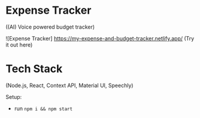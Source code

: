 #  Expense Tracker
((AI) Voice powered budget tracker)



![Expense Tracker]
https://my-expense-and-budget-tracker.netlify.app/ 
 (Try it out here)
 
 # Tech Stack
 (Node.js, React, Context API, Material UI, Speechly)
 



Setup:
- run ```npm i && npm start```
